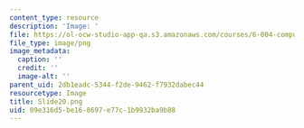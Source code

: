 ```yaml
---
content_type: resource
description: 'Image: '
file: https://ol-ocw-studio-app-qa.s3.amazonaws.com/courses/6-004-computation-structures-spring-2017/09e316d5be168697e77c1b9932ba9b88_Slide20.png
file_type: image/png
image_metadata:
  caption: ''
  credit: ''
  image-alt: ''
parent_uid: 2db1eadc-5344-f2de-9462-f7932dabec44
resourcetype: Image
title: Slide20.png
uid: 09e316d5-be16-8697-e77c-1b9932ba9b88
---
```

